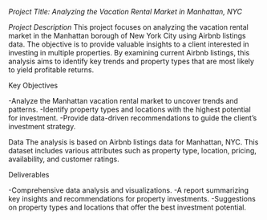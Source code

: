 
*Project Title: Analyzing the Vacation Rental Market in Manhattan, NYC*

_Project Description_
This project focuses on analyzing the vacation rental market in the Manhattan borough of New York City using Airbnb listings data. The objective is to provide valuable insights to a client interested in investing in multiple properties. By examining current Airbnb listings, this analysis aims to identify key trends and property types that are most likely to yield profitable returns.

Key Objectives

-Analyze the Manhattan vacation rental market to uncover trends and patterns.
-Identify property types and locations with the highest potential for investment.
-Provide data-driven recommendations to guide the client’s investment strategy.

Data
The analysis is based on Airbnb listings data for Manhattan, NYC. This dataset includes various attributes such as property type, location, pricing, availability, and customer ratings.

Deliverables

-Comprehensive data analysis and visualizations.
-A report summarizing key insights and recommendations for property investments.
-Suggestions on property types and locations that offer the best investment potential.
